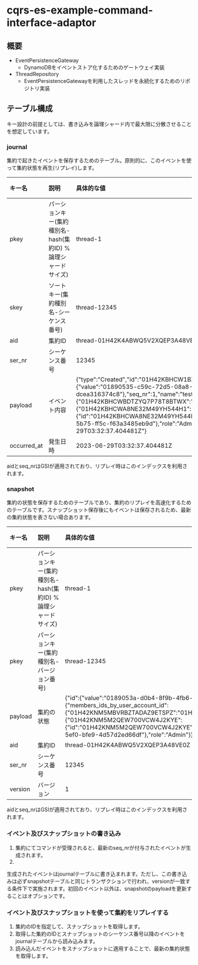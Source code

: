 # cqrs-es-example-command-interface-adaptor

## 概要

- EventPersistenceGateway
    - DynamoDBをイベントストア化するためのゲートウェイ実装
- ThreadRepository
    - EventPersistenceGatewayを利用したスレッドを永続化するためのリポジトリ実装

## テーブル構成

キー設計の前提としては、書き込みを論理シャード内で最大限に分散させることを想定しています。

### journal

集約で起きたイベントを保存するためのテーブル。原則的に、このイベントを使って集約状態を再生(リプレイ)します。

| キー名         | 説明                                    | 具体的な値                                                                                                                                                                                                                                                                                                                                                                                                                                                             | 備考 |
|:------------|:--------------------------------------|:------------------------------------------------------------------------------------------------------------------------------------------------------------------------------------------------------------------------------------------------------------------------------------------------------------------------------------------------------------------------------------------------------------------------------------------------------------------|:---|
| pkey        | パーションキー(集約種別名-hash(集約ID) % 論理シャードサイズ) | thread-1                                                                                                                                                                                                                                                                                                                                                                                                                                                          |    |
| skey        | ソートキー(集約種別名-シーケンス番号)                  | thread-12345                                                                                                                                                                                                                                                                                                                                                                                                                                                      |    |
| aid         | 集約ID                                  | thread-01H42K4ABWQ5V2XQEP3A48VE0Z                                                                                                                                                                                                                                                                                                                                                                                                                                 |    |
| ser_nr      | シーケンス番号                               | 12345                                                                                                                                                                                                                                                                                                                                                                                                                                                             |    |
| payload     | イベント内容                                | {"type":"Created","id":"01H42KBHCW1BZG504J4ZXKA2F2","aggregate_id":{"value":"01890535-c59c-72d5-08a8-dcea316374c8"},"seq_nr":1,"name":"test","members":{"members_ids_by_user_account_id":{"01H42KBHCWBDTZYQ7P78T8BTWX":"01H42KBHCWA8NE32M49YH544H1"},"members":{"01H42KBHCWA8NE32M49YH544H1":{"id":"01H42KBHCWA8NE32M49YH544H1","user_account_id":{"value":"01890535-c59c-5b75-ff5c-f63a3485eb9d"},"role":"Admin"}}},"occurred_at":"2023-06-29T03:32:37.404481Z"} |    |
| occurred_at | 発生日時                                  | 2023-06-29T03:32:37.404481Z                                                                                                                                                                                                                                                                                                                                                                                                                                       |    |

aidとseq_nrはGSIが適用されており、リプレイ時はこのインデックスを利用されます。

### snapshot

集約の状態を保存するためのテーブルであり、集約のリプレイを高速化するためのテーブルです。スナップショット保存後にもイベントは保存されるため、最新の集約状態を表さない場合あります。

| キー名     | 説明                                    | 具体的な値                                                                                                                                                                                                                                                                                                                                                                                      | 備考 |
|:--------|:--------------------------------------|:-------------------------------------------------------------------------------------------------------------------------------------------------------------------------------------------------------------------------------------------------------------------------------------------------------------------------------------------------------------------------------------------|:---|
| pkey    | パーションキー(集約種別名-hash(集約ID) % 論理シャードサイズ) | thread-1                                                                                                                                                                                                                                                                                                                                                                                   |    |
| pkey    | パーションキー(集約種別名-バージョン番号)                | thread-12345                                                                                                                                                                                                                                                                                                                                                                               |    |
| payload | 集約の状態                                 | {"id":{"value":"0189053a-d0b4-8f9b-4fb6-db91f72ccf16"},"name":"test","members":{"members_ids_by_user_account_id":{"01H42KNM5MBVRBZTADAZ9ETSPZ":"01H42KNM5M2QEW700VCW4J2KYE"},"members":{"01H42KNM5M2QEW700VCW4J2KYE":{"id":"01H42KNM5M2QEW700VCW4J2KYE","user_account_id":{"value":"0189053a-d0b4-5ef0-bfe9-4d57d2ed66df"},"role":"Admin"}}},"messages":[],"seq_nr_counter":1,"version":1} |    |
| aid     | 集約ID                                  | thread-01H42K4ABWQ5V2XQEP3A48VE0Z                                                                                                                                                                                                                                                                                                                                                          |    |
| ser_nr  | シーケンス番号                               | 12345                                                                                                                                                                                                                                                                                                                                                                                      |    |
| version | バージョン                                 | 1                                                                                                                                                                                                                                                                                                                                                                                          |    |

aidとseq_nrはGSIが適用されており、リプレイ時はこのインデックスを利用されます。

### イベント及びスナップショットの書き込み

1. 集約にてコマンドが受理されると、最新のseq_nrが付与されたイベントが生成されます。
2.

生成されたイベントはjournalテーブルに書き込まれます。ただし、この書き込みは必ずsnapshotテーブルと同じトランザクションで行われ、versionが一致する条件下で実施されます。初回のイベント以外は、snapshotのpayloadを更新することはオプションです。

### イベント及びスナップショットを使って集約をリプレイする

1. 集約のIDを指定して、スナップショットを取得します。
2. 取得した集約のIDとスナップショットのシーケンス番号以降のイベントをjournalテーブルから読み込みます。
3. 読み込んだイベントをスナップショットに適用することで、最新の集約状態を取得します。